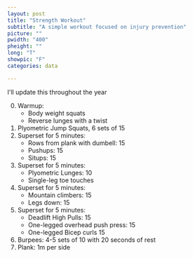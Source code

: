 ```yaml
---
layout: post
title: "Strength Workout"
subtitle: "A simple workout focused on injury prevention"
picture: ""
pwidth: "400"
pheight: ""
long: "T"
showpic: "F"
categories: data

---
```


I'll update this throughout the year

0. Warmup: 
     - Body weight squats
     - Reverse lunges with a twist
1. Plyometric Jump Squats, 6 sets of 15
2. Superset for 5 minutes:
     - Rows from plank with dumbell: 15
     - Pushups: 15
     - Situps: 15
3. Superset for 5 minutes:
     - Plyometric Lunges: 10
     - Single-leg toe touches
4. Superset for 5 minutes:
     - Mountain climbers: 15
     - Legs down: 15
5. Superset for 5 minutes:
     - Deadlift High Pulls: 15
     - One-legged overhead push press: 15
     - One-legged Bicep curls 15
6. Burpees: 4-5 sets of 10 with 20 seconds of rest
6. Plank: 1m per side 


